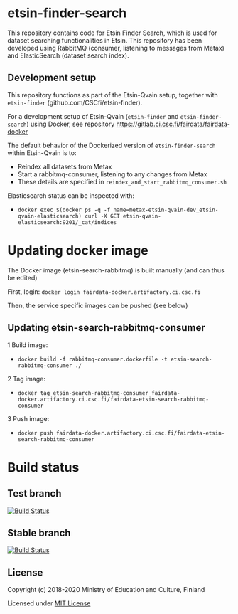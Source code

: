 # etsin-finder-search

This repository contains code for Etsin Finder Search, which is used for dataset searching functionalities in Etsin. This repository has been developed using RabbitMQ (consumer, listening to messages from Metax) and ElasticSearch (dataset search index).

## Development setup

This repository functions as part of the Etsin-Qvain setup, together with `etsin-finder` (github.com/CSCfi/etsin-finder).

For a development setup of Etsin-Qvain (`etsin-finder` and `etsin-finder-search`) using Docker, see repository https://gitlab.ci.csc.fi/fairdata/fairdata-docker

The default behavior of the Dockerized version of `etsin-finder-search` within Etsin-Qvain is to:
- Reindex all datasets from Metax
- Start a rabbitmq-consumer, listening to any changes from Metax
- These details are specified in `reindex_and_start_rabbitmq_consumer.sh`

Elasticsearch status can be inspected with:
- `docker exec $(docker ps -q -f name=metax-etsin-qvain-dev_etsin-qvain-elasticsearch) curl -X GET etsin-qvain-elasticsearch:9201/_cat/indices`

# Updating docker image

The Docker image (etsin-search-rabbitmq) is built manually (and can thus be edited) 

First, login:
`docker login fairdata-docker.artifactory.ci.csc.fi`

Then, the service specific images can be pushed (see below)

## Updating etsin-search-rabbitmq-consumer

1 Build image:
- `docker build -f rabbitmq-consumer.dockerfile -t etsin-search-rabbitmq-consumer ./`

2 Tag image:
- `docker tag etsin-search-rabbitmq-consumer fairdata-docker.artifactory.ci.csc.fi/fairdata-etsin-search-rabbitmq-consumer`

3 Push image:
- `docker push fairdata-docker.artifactory.ci.csc.fi/fairdata-etsin-search-rabbitmq-consumer`

# Build status

## Test branch
[![Build Status](https://travis-ci.com/CSCfi/etsin-finder-search.svg?branch=test)](https://travis-ci.com/CSCfi/etsin-finder-search)

## Stable branch
[![Build Status](https://travis-ci.com/CSCfi/etsin-finder-search.svg?branch=stable)](https://travis-ci.com/CSCfi/etsin-finder-search)

License
-------
Copyright (c) 2018-2020 Ministry of Education and Culture, Finland

Licensed under [MIT License](LICENSE)
